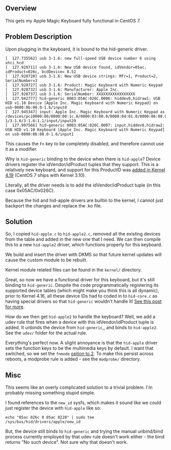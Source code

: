 
## Overview
This gets my Apple Magic Keyboard fully functional in CentOS 7.

## Problem Description
Upon plugging in the keyboard, it is bound to the hid-generic driver.
```
[  127.735562] usb 3-1.6: new full-speed USB device number 6 using xhci_hcd
[  127.928711] usb 3-1.6: New USB device found, idVendor=05ac, idProduct=026c, bcdDevice= 8.52
[  127.928720] usb 3-1.6: New USB device strings: Mfr=1, Product=2, SerialNumber=3
[  127.928727] usb 3-1.6: Product: Magic Keyboard with Numeric Keypad
[  127.928732] usb 3-1.6: Manufacturer: Apple Inc.
[  127.928737] usb 3-1.6: SerialNumber: XXXXXXXXXXXXXXXXX
[  127.942777] hid-generic 0003:05AC:026C.0006: hiddev0,hidraw1: USB HID v1.10 Device [Apple Inc. Magic Keyboard with Numeric Keypad] on usb-0000:0b:00.0-1.6/input0
[  127.945347] input: Apple Inc. Magic Keyboard with Numeric Keypad as /devices/pci0000:00/0000:00:1c.0/0000:03:00.0/0000:04:01.0/0000:06:00.0/0000:07:04.0/0000:09:00.0/0000:0a:01.0/0000:0b:00.0/usb3/3-1/3-1.6/3-1.6:1.1/input/input29
[  127.997566] hid-generic 0003:05AC:026C.0007: input,hiddev0,hidraw2: USB HID v1.10 Keyboard [Apple Inc. Magic Keyboard with Numeric Keypad] on usb-0000:0b:00.0-1.6/input1
```

This causes the `Fn` key to be completely disabled, and therefore cannot use it as a modifier.

Why is `hid-generic` binding to the device when there is `hid-apple`?  Device drivers register the idVendor/idProduct tuples that they support.  This is a relatively new keyboard, and support for this ProductID was [added in Kernel 4.19](https://github.com/torvalds/linux/commit/ee345492437043a79db058a3d4f029ebcb52089a) (CentOS 7 ships with Kernel 3.10).


Literally, all the driver needs is to add the idVendor/idProduct tuple (in this case 0x05AC/0x026C).


Because the hid and hid-apple drivers are builtin to the kernel, I cannot just backport the changes and replace the .ko file.


## Solution
So, I copied `hid-apple.c` to `hid-apple2.c`, removed all the existing devices from the table and added in the new one that I need.  We can then compile this to a new `hid-apple2` driver, which functions properly for this keyboard.

We build and insert the driver with DKMS so that future kernel updates will cause the custom module to be rebuilt.

Kernel module related files can be found in the `kernel/` directory.


Great, so now we have a functional driver for this keyboard, but it's still binding to `hid-generic`.  Despite the code programmatically registering its supported device tables (which might make you think this is all dynamic), prior to Kernel 4.16, all these device IDs had to coded in to `hid-core.c` as having special drivers so that `hid-generic` wouldn't handle it!  [See this post for more](https://stackoverflow.com/questions/3389192/register-bind-match-a-device-with-a-driver/54299197#54299197).


How do we then get `hid-apple2` to handle the keyboard?  Well, we add a udev rule that fires when a device with this idVendor/idProduct tuple is added.  It unbinds the device from `hid-generic`,, and binds to `hid-apple2`.  See the `udev/` folder for the actual rule.


Everything's perfect now.  A slight annoyance is that the `hid-apple` driver sets the function keys to be the multimedia keys by default.  I want that switched, so we set the `fnmode` [option to 2](https://github.com/torvalds/linux/blob/v3.10/drivers/hid/hid-apple.c#L40).  To make this persist across reboots, a modprobe rule is added - see the `modprobe/` directory.


## Misc
This seems like an overly complicated solution to a trivial problem.  I'm probably missing something stupid simple.

I found references to the `new_id` sysfs, which makes it sound like we could just register the device with `hid-apple` like so:
```
echo "05ac 026c 0 05ac 0220" | sudo tee /sys/bus/hid/drivers/apple/new_id
```

But, the device still binds to `hid-generic` and trying the manual unbind/bind process currently employed by that udev rule doesn't work either - the bind returns "No such device".  Not sure why that doesn't work.
